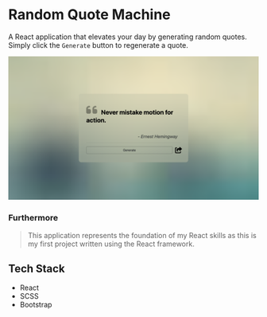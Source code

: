 # Random Quote Machine
A React application that elevates your day by generating random quotes. Simply click the `Generate` button to regenerate a quote.

![Random Quote Machine](docs/screenshot.png "Random Quote Machine")

### Furthermore
> This application represents the foundation of my React skills as this is my first project written using the React framework.

## Tech Stack
* React
* SCSS
* Bootstrap
